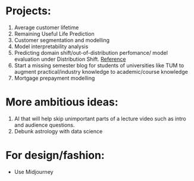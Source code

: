 # Projects:
1. Average customer lifetime
2. Remaining Useful Life Prediction
3. Customer segmentation and modelling
4. Model interpretability analysis
5. Predicting domain shift/out-of-distribution perfomance/ model evaluation under Distribution Shift. [Reference](https://github.com/continuousml/Awesome-Out-Of-Distribution-Detection)  
6. Start a missing semester blog for students of universities like TUM to augment practical/industry knowledge to academic/course knowledge 
7. Mortgage prepayment modelling

# More ambitious ideas:
1. AI that will help skip unimportant parts of a lecture video such as intro and audience questions. 
2. Debunk astrology with data science

# For design/fashion:
- Use Midjourney
